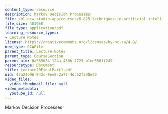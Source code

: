 ```yaml
---
content_type: resource
description: Markov Decision Processes
file: /ol-ocw-studio-app/courses/6-825-techniques-in-artificial-intelligence-sma-5504-fall-2002/47a24e96943c8ee02a774dc52f300e29_Lecture20FinalPart1.pdf
file_size: 401968
file_type: application/pdf
learning_resource_types:
- Lecture Notes
license: https://creativecommons.org/licenses/by-nc-sa/4.0/
ocw_type: OCWFile
parent_title: Lecture Notes
parent_type: CourseSection
parent_uid: 6a589034-124a-430b-2725-b1ee5581f249
resourcetype: Document
title: Lecture20FinalPart1.pdf
uid: 47a24e96-943c-8ee0-2a77-4dc52f300e29
video_files:
  video_thumbnail_file: null
video_metadata:
  youtube_id: null
---
```

Markov Decision Processes